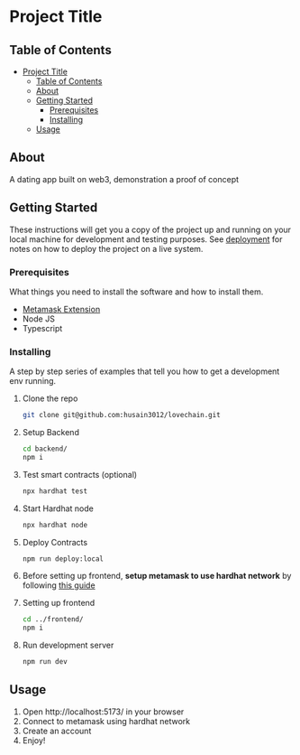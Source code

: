 # Project Title

## Table of Contents

- [Project Title](#project-title)
  - [Table of Contents](#table-of-contents)
  - [About ](#about-)
  - [Getting Started ](#getting-started-)
    - [Prerequisites](#prerequisites)
    - [Installing](#installing)
  - [Usage ](#usage-)

## About <a name = "about"></a>

A dating app built on web3, demonstration a proof of concept

## Getting Started <a name = "getting_started"></a>

These instructions will get you a copy of the project up and running on your local machine for development and testing purposes. See [deployment](#deployment) for notes on how to deploy the project on a live system.

### Prerequisites

What things you need to install the software and how to install them.


- [Metamask Extension](https://metamask.io/download/)
- Node JS
- Typescript

### Installing

A step by step series of examples that tell you how to get a development env running.

1. Clone the repo

    ```bash
    git clone git@github.com:husain3012/lovechain.git
    ```

2. Setup Backend

    ```bash
    cd backend/
    npm i
    ```

3. Test smart contracts (optional)

    ```bash
    npx hardhat test
    ```

4. Start Hardhat node

    ```bash
    npx hardhat node
    ```

5. Deploy Contracts

    ```bash
    npm run deploy:local
    ```

6. Before setting up frontend, **setup metamask to use hardhat network** by following [this guide](https://medium.com/@kaishinaw/connecting-metamask-with-a-local-hardhat-network-7d8cea604dc6)


7. Setting up frontend

    ```bash
    cd ../frontend/
    npm i
    ```

8. Run development server

    ```bash
    npm run dev
    ```

## Usage <a name = "usage"></a>
1. Open http://localhost:5173/ in your browser
2. Connect to metamask using hardhat network
3. Create an account
4. Enjoy!

